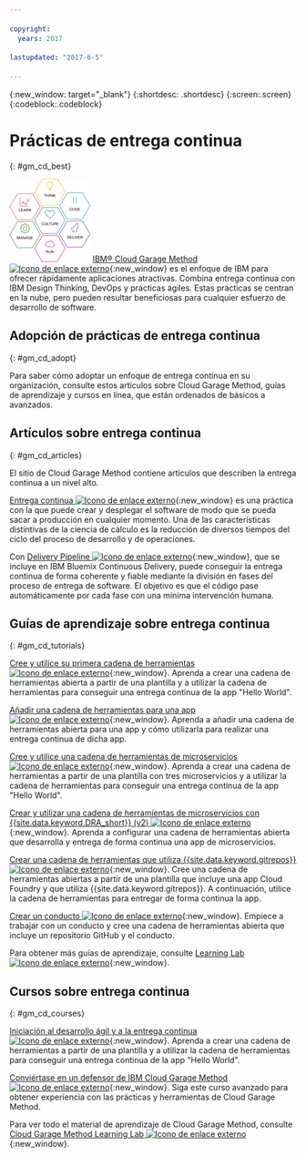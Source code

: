 ```yaml
---

copyright:
  years: 2017

lastupdated: "2017-6-5"

---
```

<!-- Copyright info at top of file: REQUIRED
    The copyright info is YAML content that must occur at the top of the MD file, before attributes are listed.
    It must be surrounded by 3 dashes.
    The value "years" can contain just one year or a two years separated by a comma. (years: 2014, 2016)
    Indentation as per the previous template must be preserved.
-->

{:new_window: target="_blank"}
{:shortdesc: .shortdesc}
{:screen:.screen}
{:codeblock:.codeblock}

# Prácticas de entrega continua
{: #gm_cd_best}

![Fases del Garage Method](images/garage_method_phases.png)  [IBM&reg; Cloud Garage Method ![Icono de enlace externo](../../icons/launch-glyph.svg "Icono de enlace externo")](https://www.ibm.com/devops/method){:new_window} es el enfoque de IBM para ofrecer rápidamente aplicaciones atractivas. Combina entrega continua con IBM Design Thinking, DevOps y prácticas ágiles. Estas prácticas se centran en la nube, pero pueden resultar beneficiosas para cualquier esfuerzo de desarrollo de software.


## Adopción de prácticas de entrega continua
{: #gm_cd_adopt}

Para saber cómo adoptar un enfoque de entrega continua en su organización, consulte estos artículos sobre Cloud Garage Method, guías de aprendizaje y cursos en línea, que están ordenados de básicos a avanzados.

## Artículos sobre entrega continua
{: #gm_cd_articles}

El sitio de Cloud Garage Method contiene artículos que describen la entrega continua a un nivel alto.

[Entrega continua ![Icono de enlace externo](../../icons/launch-glyph.svg "Icono de enlace externo")](https://www.ibm.com/devops/method/content/deliver/tool_continuous_delivery/){:new_window} es una práctica con la que puede crear y desplegar el software de modo que se pueda sacar a producción en cualquier momento. Una de las características distintivas de la ciencia de cálculo es la reducción de diversos tiempos del ciclo del proceso de desarrollo y de operaciones.

Con [Delivery Pipeline ![Icono de enlace externo](../../icons/launch-glyph.svg "Icono de enlace externo")](https://www.ibm.com/devops/method/content/deliver/tool_delivery_pipeline/){:new_window}, que se incluye en IBM Bluemix Continuous Delivery, puede conseguir la entrega continua de forma coherente y fiable mediante la división en fases del proceso de entrega de software. El objetivo es que el código pase automáticamente por cada fase con una mínima intervención humana.

## Guías de aprendizaje sobre entrega continua
{: #gm_cd_tutorials}

[Cree y utilice su primera cadena de herramientas ![Icono de enlace externo](../../icons/launch-glyph.svg "Icono de enlace externo")](https://www.ibm.com/devops/method/tutorials/tutorial_toolchain_flow){:new_window}. Aprenda a crear una cadena de herramientas abierta a partir de una plantilla y a utilizar la cadena de herramientas para conseguir una entrega continua de la app "Hello World".

[Añadir una cadena de herramientas para una app ![Icono de enlace externo](../../icons/launch-glyph.svg "Icono de enlace externo")](https://www.ibm.com/devops/method/tutorials/tutorial_app_to_toolchain?=task1){:new_window}. Aprenda a añadir una cadena de herramientas abierta para una app y cómo utilizarla para realizar una entrega continua de dicha app.

[Cree y utilice una cadena de herramientas de microservicios ![Icono de enlace externo](../../icons/launch-glyph.svg "Icono de enlace externo")](https://www.ibm.com/devops/method/tutorials/tutorial_toolchain_microservices){:new_window}. Aprenda a crear una cadena de herramientas a partir de una plantilla con tres microservicios y a utilizar la cadena de herramientas para conseguir una entrega continua de la app "Hello World".

[Crear y utilizar una cadena de herramientas de microservicios con {{site.data.keyword.DRA_short}} (v2) ![Icono de enlace externo](../../icons/launch-glyph.svg "Icono de enlace externo")](https://www.ibm.com/devops/method/tutorials/tutorial_toolchain_microservices_cd?task=1){:new_window}. Aprenda a configurar una cadena de herramientas abierta que desarrolla y entrega de forma continua una app de microservicios.

[Crear una cadena de herramientas que utiliza {{site.data.keyword.gitrepos}} ![Icono de enlace externo](../../icons/launch-glyph.svg "Icono de enlace externo")](https://www.ibm.com/devops/method/tutorials/tutorial_toolchain_cfv2){:new_window}. Cree una cadena de herramientas abiertas a partir de una plantilla que incluye una app Cloud Foundry y que utiliza {{site.data.keyword.gitrepos}}. A continuación, utilice la cadena de herramientas para entregar de forma continua la app.

[Crear un conducto ![Icono de enlace externo](../../icons/launch-glyph.svg "Icono de enlace externo")](https://www.ibm.com/devops/method/tutorials/tutorial_first_pipeline){:new_window}. Empiece a trabajar con un conducto y cree una cadena de herramientas abierta que incluye un repositorio GitHub y el conducto.

Para obtener más guías de aprendizaje, consulte [Learning Lab ![Icono de enlace externo](../../icons/launch-glyph.svg "Icono de enlace externo")](https://www.ibm.com/devops/method/category/courses){:new_window}.

## Cursos sobre entrega continua
{: #gm_cd_courses}

[Iniciación al desarrollo ágil y a la entrega continua ![Icono de enlace externo](../../icons/launch-glyph.svg "Icono de enlace externo")](https://www.ibm.com/devops/method/content/course/get_started_agile_cd){:new_window}. Aprenda a crear una cadena de herramientas a partir de una plantilla y a utilizar la cadena de herramientas para conseguir una entrega continua de la app "Hello World".

[Conviértase en un defensor de IBM Cloud Garage Method ![Icono de enlace externo](../../icons/launch-glyph.svg "Icono de enlace externo")](https://www.ibm.com/devops/method/content/course/gm_advocate){:new_window}. Siga este curso avanzado para obtener experiencia con las prácticas y herramientas de Cloud Garage Method.

Para ver todo el material de aprendizaje de Cloud Garage Method, consulte [Cloud Garage Method Learning Lab ![Icono de enlace externo](../../icons/launch-glyph.svg "Icono de enlace externo")](https://www.ibm.com/devops/method/category/courses){:new_window}.
